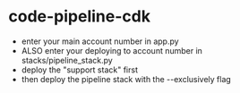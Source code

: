 # code-pipeline-cdk

- enter your main account number in app.py
- ALSO enter your deploying to account number in stacks/pipeline_stack.py
- deploy the "support stack" first
- then deploy the pipeline stack with the --exclusively flag
